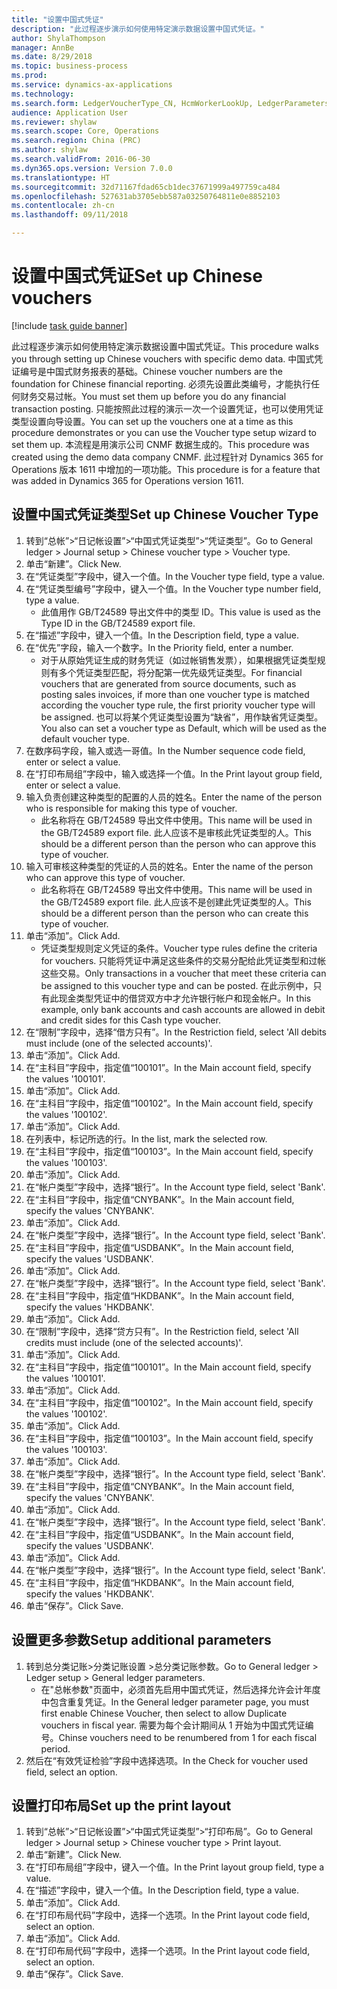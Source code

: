 ```yaml
--- 
title: "设置中国式凭证"
description: "此过程逐步演示如何使用特定演示数据设置中国式凭证。"
author: ShylaThompson
manager: AnnBe
ms.date: 8/29/2018
ms.topic: business-process
ms.prod: 
ms.service: dynamics-ax-applications
ms.technology: 
ms.search.form: LedgerVoucherType_CN, HcmWorkerLookUp, LedgerParameters, LedgerPrintLayoutGroup_CN
audience: Application User
ms.reviewer: shylaw
ms.search.scope: Core, Operations
ms.search.region: China (PRC)
ms.author: shylaw
ms.search.validFrom: 2016-06-30
ms.dyn365.ops.version: Version 7.0.0
ms.translationtype: HT
ms.sourcegitcommit: 32d71167fdad65cb1dec37671999a497759ca484
ms.openlocfilehash: 527631ab3705ebb587a03250764811e0e8852103
ms.contentlocale: zh-cn
ms.lasthandoff: 09/11/2018

---
```

# <a name="set-up-chinese-vouchers"></a><span data-ttu-id="b8402-103">设置中国式凭证</span><span class="sxs-lookup"><span data-stu-id="b8402-103">Set up Chinese vouchers</span></span>

[!include [task guide banner](../../includes/task-guide-banner.md)]

<span data-ttu-id="b8402-104">此过程逐步演示如何使用特定演示数据设置中国式凭证。</span><span class="sxs-lookup"><span data-stu-id="b8402-104">This procedure walks you through setting up Chinese vouchers with specific demo data.</span></span>
<span data-ttu-id="b8402-105">中国式凭证编号是中国式财务报表的基础。</span><span class="sxs-lookup"><span data-stu-id="b8402-105">Chinese voucher numbers are the foundation for Chinese financial reporting.</span></span> <span data-ttu-id="b8402-106">必须先设置此类编号，才能执行任何财务交易过帐。</span><span class="sxs-lookup"><span data-stu-id="b8402-106">You must set them up before you do any financial transaction posting.</span></span> <span data-ttu-id="b8402-107">只能按照此过程的演示一次一个设置凭证，也可以使用凭证类型设置向导设置。</span><span class="sxs-lookup"><span data-stu-id="b8402-107">You can set up the vouchers one at a time as this procedure demonstrates or you can use the Voucher type setup wizard to set them up.</span></span>
<span data-ttu-id="b8402-108">本流程是用演示公司 CNMF 数据生成的。</span><span class="sxs-lookup"><span data-stu-id="b8402-108">This procedure was created using the demo data company CNMF.</span></span> <span data-ttu-id="b8402-109">此过程针对 Dynamics 365 for Operations 版本 1611 中增加的一项功能。</span><span class="sxs-lookup"><span data-stu-id="b8402-109">This procedure is for a feature that was added in Dynamics 365 for Operations version 1611.</span></span>


## <a name="set-up-chinese-voucher-type"></a><span data-ttu-id="b8402-110">设置中国式凭证类型</span><span class="sxs-lookup"><span data-stu-id="b8402-110">Set up Chinese Voucher Type</span></span>
1. <span data-ttu-id="b8402-111">转到“总帐”>“日记帐设置”>“中国式凭证类型”>“凭证类型”。</span><span class="sxs-lookup"><span data-stu-id="b8402-111">Go to General ledger > Journal setup > Chinese voucher type > Voucher type.</span></span>
2. <span data-ttu-id="b8402-112">单击“新建”。</span><span class="sxs-lookup"><span data-stu-id="b8402-112">Click New.</span></span>
3. <span data-ttu-id="b8402-113">在“凭证类型”字段中，键入一个值。</span><span class="sxs-lookup"><span data-stu-id="b8402-113">In the Voucher type field, type a value.</span></span>
4. <span data-ttu-id="b8402-114">在“凭证类型编号”字段中，键入一个值。</span><span class="sxs-lookup"><span data-stu-id="b8402-114">In the Voucher type number field, type a value.</span></span>
    * <span data-ttu-id="b8402-115">此值用作 GB/T24589 导出文件中的类型 ID。</span><span class="sxs-lookup"><span data-stu-id="b8402-115">This value is used as the Type ID in the GB/T24589 export file.</span></span>  
5. <span data-ttu-id="b8402-116">在“描述”字段中，键入一个值。</span><span class="sxs-lookup"><span data-stu-id="b8402-116">In the Description field, type a value.</span></span>
6. <span data-ttu-id="b8402-117">在“优先”字段，输入一个数字。</span><span class="sxs-lookup"><span data-stu-id="b8402-117">In the Priority field, enter a number.</span></span>
    * <span data-ttu-id="b8402-118">对于从原始凭证生成的财务凭证（如过帐销售发票），如果根据凭证类型规则有多个凭证类型匹配，将分配第一优先级凭证类型。</span><span class="sxs-lookup"><span data-stu-id="b8402-118">For financial vouchers that are generated from source documents, such as posting sales invoices, if more than one voucher type is matched according the voucher type rule, the first priority voucher type will be assigned.</span></span>  <span data-ttu-id="b8402-119">也可以将某个凭证类型设置为“缺省”，用作缺省凭证类型。</span><span class="sxs-lookup"><span data-stu-id="b8402-119">You also can set a voucher type as Default, which will be used as the default voucher type.</span></span>  
7. <span data-ttu-id="b8402-120">在数序码字段，输入或选一哥值。</span><span class="sxs-lookup"><span data-stu-id="b8402-120">In the Number sequence code field, enter or select a value.</span></span>
8. <span data-ttu-id="b8402-121">在“打印布局组”字段中，输入或选择一个值。</span><span class="sxs-lookup"><span data-stu-id="b8402-121">In the Print layout group field, enter or select a value.</span></span>
9. <span data-ttu-id="b8402-122">输入负责创建这种类型的配置的人员的姓名。</span><span class="sxs-lookup"><span data-stu-id="b8402-122">Enter the name of the person who is responsible for making this type of voucher.</span></span>
    * <span data-ttu-id="b8402-123">此名称将在 GB/T24589 导出文件中使用。</span><span class="sxs-lookup"><span data-stu-id="b8402-123">This name will be used in the GB/T24589 export file.</span></span> <span data-ttu-id="b8402-124">此人应该不是审核此凭证类型的人。</span><span class="sxs-lookup"><span data-stu-id="b8402-124">This should be a different person than the person who can approve this type of voucher.</span></span>  
10. <span data-ttu-id="b8402-125">输入可审核这种类型的凭证的人员的姓名。</span><span class="sxs-lookup"><span data-stu-id="b8402-125">Enter the name of the person who can approve this type of voucher.</span></span>
    * <span data-ttu-id="b8402-126">此名称将在 GB/T24589 导出文件中使用。</span><span class="sxs-lookup"><span data-stu-id="b8402-126">This name will be used in the GB/T24589 export file.</span></span> <span data-ttu-id="b8402-127">此人应该不是创建此凭证类型的人。</span><span class="sxs-lookup"><span data-stu-id="b8402-127">This should be a different person than the person who can create this type of voucher.</span></span>  
11. <span data-ttu-id="b8402-128">单击“添加”。</span><span class="sxs-lookup"><span data-stu-id="b8402-128">Click Add.</span></span>
    * <span data-ttu-id="b8402-129">凭证类型规则定义凭证的条件。</span><span class="sxs-lookup"><span data-stu-id="b8402-129">Voucher type rules define the criteria for vouchers.</span></span> <span data-ttu-id="b8402-130">只能将凭证中满足这些条件的交易分配给此凭证类型和过帐这些交易。</span><span class="sxs-lookup"><span data-stu-id="b8402-130">Only transactions in a voucher that meet these criteria can be assigned to this voucher type and can be posted.</span></span> <span data-ttu-id="b8402-131">在此示例中，只有此现金类型凭证中的借贷双方中才允许银行帐户和现金帐户。</span><span class="sxs-lookup"><span data-stu-id="b8402-131">In this example, only bank accounts and cash accounts are allowed in debit and credit sides for this Cash type voucher.</span></span>  
12. <span data-ttu-id="b8402-132">在“限制”字段中，选择“借方只有”。</span><span class="sxs-lookup"><span data-stu-id="b8402-132">In the Restriction field, select 'All debits must include (one of the selected accounts)'.</span></span>
13. <span data-ttu-id="b8402-133">单击“添加”。</span><span class="sxs-lookup"><span data-stu-id="b8402-133">Click Add.</span></span>
14. <span data-ttu-id="b8402-134">在“主科目”字段中，指定值“100101”。</span><span class="sxs-lookup"><span data-stu-id="b8402-134">In the Main account field, specify the values '100101'.</span></span>
15. <span data-ttu-id="b8402-135">单击“添加”。</span><span class="sxs-lookup"><span data-stu-id="b8402-135">Click Add.</span></span>
16. <span data-ttu-id="b8402-136">在“主科目”字段中，指定值“100102”。</span><span class="sxs-lookup"><span data-stu-id="b8402-136">In the Main account field, specify the values '100102'.</span></span>
17. <span data-ttu-id="b8402-137">单击“添加”。</span><span class="sxs-lookup"><span data-stu-id="b8402-137">Click Add.</span></span>
18. <span data-ttu-id="b8402-138">在列表中，标记所选的行。</span><span class="sxs-lookup"><span data-stu-id="b8402-138">In the list, mark the selected row.</span></span>
19. <span data-ttu-id="b8402-139">在“主科目”字段中，指定值“100103”。</span><span class="sxs-lookup"><span data-stu-id="b8402-139">In the Main account field, specify the values '100103'.</span></span>
20. <span data-ttu-id="b8402-140">单击“添加”。</span><span class="sxs-lookup"><span data-stu-id="b8402-140">Click Add.</span></span>
21. <span data-ttu-id="b8402-141">在“帐户类型”字段中，选择“银行”。</span><span class="sxs-lookup"><span data-stu-id="b8402-141">In the Account type field, select 'Bank'.</span></span>
22. <span data-ttu-id="b8402-142">在“主科目”字段中，指定值“CNYBANK”。</span><span class="sxs-lookup"><span data-stu-id="b8402-142">In the Main account field, specify the values 'CNYBANK'.</span></span>
23. <span data-ttu-id="b8402-143">单击“添加”。</span><span class="sxs-lookup"><span data-stu-id="b8402-143">Click Add.</span></span>
24. <span data-ttu-id="b8402-144">在“帐户类型”字段中，选择“银行”。</span><span class="sxs-lookup"><span data-stu-id="b8402-144">In the Account type field, select 'Bank'.</span></span>
25. <span data-ttu-id="b8402-145">在“主科目”字段中，指定值“USDBANK”。</span><span class="sxs-lookup"><span data-stu-id="b8402-145">In the Main account field, specify the values 'USDBANK'.</span></span>
26. <span data-ttu-id="b8402-146">单击“添加”。</span><span class="sxs-lookup"><span data-stu-id="b8402-146">Click Add.</span></span>
27. <span data-ttu-id="b8402-147">在“帐户类型”字段中，选择“银行”。</span><span class="sxs-lookup"><span data-stu-id="b8402-147">In the Account type field, select 'Bank'.</span></span>
28. <span data-ttu-id="b8402-148">在“主科目”字段中，指定值“HKDBANK”。</span><span class="sxs-lookup"><span data-stu-id="b8402-148">In the Main account field, specify the values 'HKDBANK'.</span></span>
29. <span data-ttu-id="b8402-149">单击“添加”。</span><span class="sxs-lookup"><span data-stu-id="b8402-149">Click Add.</span></span>
30. <span data-ttu-id="b8402-150">在“限制”字段中，选择“贷方只有”。</span><span class="sxs-lookup"><span data-stu-id="b8402-150">In the Restriction field, select 'All credits must include (one of the selected accounts)'.</span></span>
31. <span data-ttu-id="b8402-151">单击“添加”。</span><span class="sxs-lookup"><span data-stu-id="b8402-151">Click Add.</span></span>
32. <span data-ttu-id="b8402-152">在“主科目”字段中，指定值“100101”。</span><span class="sxs-lookup"><span data-stu-id="b8402-152">In the Main account field, specify the values '100101'.</span></span>
33. <span data-ttu-id="b8402-153">单击“添加”。</span><span class="sxs-lookup"><span data-stu-id="b8402-153">Click Add.</span></span>
34. <span data-ttu-id="b8402-154">在“主科目”字段中，指定值“100102”。</span><span class="sxs-lookup"><span data-stu-id="b8402-154">In the Main account field, specify the values '100102'.</span></span>
35. <span data-ttu-id="b8402-155">单击“添加”。</span><span class="sxs-lookup"><span data-stu-id="b8402-155">Click Add.</span></span>
36. <span data-ttu-id="b8402-156">在“主科目”字段中，指定值“100103”。</span><span class="sxs-lookup"><span data-stu-id="b8402-156">In the Main account field, specify the values '100103'.</span></span>
37. <span data-ttu-id="b8402-157">单击“添加”。</span><span class="sxs-lookup"><span data-stu-id="b8402-157">Click Add.</span></span>
38. <span data-ttu-id="b8402-158">在“帐户类型”字段中，选择“银行”。</span><span class="sxs-lookup"><span data-stu-id="b8402-158">In the Account type field, select 'Bank'.</span></span>
39. <span data-ttu-id="b8402-159">在“主科目”字段中，指定值“CNYBANK”。</span><span class="sxs-lookup"><span data-stu-id="b8402-159">In the Main account field, specify the values 'CNYBANK'.</span></span>
40. <span data-ttu-id="b8402-160">单击“添加”。</span><span class="sxs-lookup"><span data-stu-id="b8402-160">Click Add.</span></span>
41. <span data-ttu-id="b8402-161">在“帐户类型”字段中，选择“银行”。</span><span class="sxs-lookup"><span data-stu-id="b8402-161">In the Account type field, select 'Bank'.</span></span>
42. <span data-ttu-id="b8402-162">在“主科目”字段中，指定值“USDBANK”。</span><span class="sxs-lookup"><span data-stu-id="b8402-162">In the Main account field, specify the values 'USDBANK'.</span></span>
43. <span data-ttu-id="b8402-163">单击“添加”。</span><span class="sxs-lookup"><span data-stu-id="b8402-163">Click Add.</span></span>
44. <span data-ttu-id="b8402-164">在“帐户类型”字段中，选择“银行”。</span><span class="sxs-lookup"><span data-stu-id="b8402-164">In the Account type field, select 'Bank'.</span></span>
45. <span data-ttu-id="b8402-165">在“主科目”字段中，指定值“HKDBANK”。</span><span class="sxs-lookup"><span data-stu-id="b8402-165">In the Main account field, specify the values 'HKDBANK'.</span></span>
46. <span data-ttu-id="b8402-166">单击“保存”。</span><span class="sxs-lookup"><span data-stu-id="b8402-166">Click Save.</span></span>

## <a name="setup-additional-parameters"></a><span data-ttu-id="b8402-167">设置更多参数</span><span class="sxs-lookup"><span data-stu-id="b8402-167">Setup additional parameters</span></span>
1. <span data-ttu-id="b8402-168">转到总分类记账>分类记账设置 >总分类记账参数。</span><span class="sxs-lookup"><span data-stu-id="b8402-168">Go to General ledger > Ledger setup > General ledger parameters.</span></span>
    * <span data-ttu-id="b8402-169">在"总帐参数"页面中，必须首先启用中国式凭证，然后选择允许会计年度中包含重复凭证。</span><span class="sxs-lookup"><span data-stu-id="b8402-169">In the General ledger parameter page, you must first enable Chinese Voucher, then select to allow Duplicate vouchers in fiscal year.</span></span> <span data-ttu-id="b8402-170">需要为每个会计期间从 1 开始为中国式凭证编号。</span><span class="sxs-lookup"><span data-stu-id="b8402-170">Chinse vouchers need to be renumbered from 1 for each fiscal period.</span></span>  
2. <span data-ttu-id="b8402-171">然后在“有效凭证检验”字段中选择选项。</span><span class="sxs-lookup"><span data-stu-id="b8402-171">In the Check for voucher used field, select an option.</span></span>

## <a name="set-up-the-print-layout"></a><span data-ttu-id="b8402-172">设置打印布局</span><span class="sxs-lookup"><span data-stu-id="b8402-172">Set up the print layout</span></span>
1. <span data-ttu-id="b8402-173">转到“总帐”>“日记帐设置”>“中国式凭证类型”>“打印布局”。</span><span class="sxs-lookup"><span data-stu-id="b8402-173">Go to General ledger > Journal setup > Chinese voucher type > Print layout.</span></span>
2. <span data-ttu-id="b8402-174">单击“新建”。</span><span class="sxs-lookup"><span data-stu-id="b8402-174">Click New.</span></span>
3. <span data-ttu-id="b8402-175">在“打印布局组”字段中，键入一个值。</span><span class="sxs-lookup"><span data-stu-id="b8402-175">In the Print layout group field, type a value.</span></span>
4. <span data-ttu-id="b8402-176">在“描述”字段中，键入一个值。</span><span class="sxs-lookup"><span data-stu-id="b8402-176">In the Description field, type a value.</span></span>
5. <span data-ttu-id="b8402-177">单击“添加”。</span><span class="sxs-lookup"><span data-stu-id="b8402-177">Click Add.</span></span>
6. <span data-ttu-id="b8402-178">在“打印布局代码”字段中，选择一个选项。</span><span class="sxs-lookup"><span data-stu-id="b8402-178">In the Print layout code field, select an option.</span></span>
7. <span data-ttu-id="b8402-179">单击“添加”。</span><span class="sxs-lookup"><span data-stu-id="b8402-179">Click Add.</span></span>
8. <span data-ttu-id="b8402-180">在“打印布局代码”字段中，选择一个选项。</span><span class="sxs-lookup"><span data-stu-id="b8402-180">In the Print layout code field, select an option.</span></span>
9. <span data-ttu-id="b8402-181">单击“保存”。</span><span class="sxs-lookup"><span data-stu-id="b8402-181">Click Save.</span></span>


